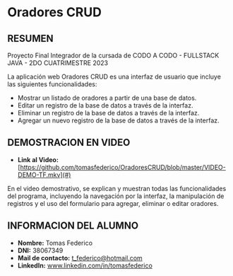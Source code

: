 # Oradores CRUD

## RESUMEN

Proyecto Final Integrador de la cursada de CODO A CODO - FULLSTACK JAVA - 2DO CUATRIMESTRE 2023

La aplicación web Oradores CRUD es una interfaz de usuario que incluye las siguientes funcionalidades:

- Mostrar un listado de oradores a partir de una base de datos.
- Editar un registro de la base de datos a través de la interfaz.
- Eliminar un registro de la base de datos a través de la interfaz.
- Agregar un nuevo registro de la base de datos a través de la interfaz.

## DEMOSTRACION EN VIDEO

- **Link al Video:** [https://github.com/tomasfederico/OradoresCRUD/blob/master/VIDEO-DEMO-TF.mkv](#)

En el video demostrativo, se explican y muestran todas las funcionalidades del programa, incluyendo la navegación por la interfaz, la manipulación de registros y el uso del formulario para agregar, eliminar o editar oradores.

## INFORMACION DEL ALUMNO 
- **Nombre:** Tomas Federico
- **DNI:** 38067349
- **Mail de contacto:** t_federico@hotmail.com
- **LinkedIn:** www.linkedin.com/in/tomasfederico

